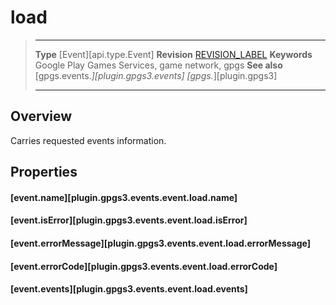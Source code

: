 # load

> --------------------- ------------------------------------------------------------------------------------------
> __Type__              [Event][api.type.Event]
> __Revision__          [REVISION_LABEL](REVISION_URL)
> __Keywords__          Google Play Games Services, game network, gpgs
> __See also__          [gpgs.events.*][plugin.gpgs3.events]
>                       [gpgs.*][plugin.gpgs3]
> --------------------- ------------------------------------------------------------------------------------------

## Overview

Carries requested events information.

## Properties

#### [event.name][plugin.gpgs3.events.event.load.name]

#### [event.isError][plugin.gpgs3.events.event.load.isError]

#### [event.errorMessage][plugin.gpgs3.events.event.load.errorMessage]

#### [event.errorCode][plugin.gpgs3.events.event.load.errorCode]

#### [event.events][plugin.gpgs3.events.event.load.events]